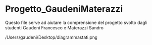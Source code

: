 # Progetto_GaudeniMaterazzi

Questo file serve ad aiutare la comprensione del progetto svolto dagli studenti Gaudeni Francesco e Materazzi Sandro

/Users/gaudeni/Desktop/diagrammastati.png
